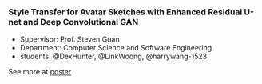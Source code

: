 ### Style Transfer for Avatar Sketches with Enhanced Residual U-net and Deep Convolutional GAN

* Supervisor: Prof. Steven Guan
* Department: Computer Science and Software Engineering
* students: @DexHunter, @LinkWoong, @harrywang-1523

See more at [poster](./poster.pdf)
